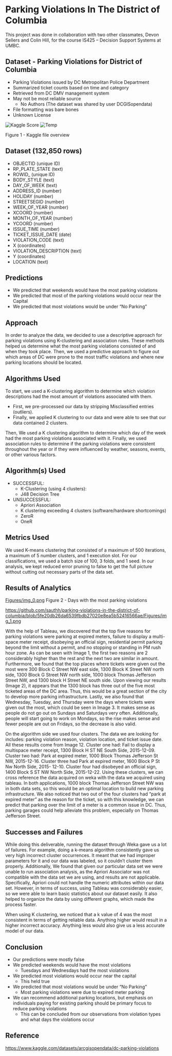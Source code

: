 # Parking Violations In The District of Columbia

This project was done in collaboration with two other classmates, Devon Sellers and Colin Hill, for the course IS425 – Decision Support Systems at UMBC.

## Dataset - Parking Violations for District of Columbia

* Parking Violations issued by DC Metropolitan Police Department
* Summarized ticket counts based on time and category
* Retrieved from DC DMV management system
* May not be most reliable source
  * No Authors (The dataset was shared by user DCGISopendata)
* File formatting was bare bones
* Unknown License

![Kaggle Score](https://github.com/sauthh/parking-violations-in-the-district-of-columbia/blob/5660a03183bf19a5f363f054f9f0211633d53147/Figures/figure1.png)
![Temp](https://github.com/sauthh/parking-violations-in-the-district-of-columbia/blob/5fe20db26da6539fbdb27020e8ea5b52416566ae/Figures/img_0.png)

Figure 1 - Kaggle file overview

## Dataset (132,850 rows)

* OBJECTID (unique ID)
* RP_PLATE_STATE (text)
* ROWID_ (unique ID)
* BODY_STYLE (text)
* DAY_OF_WEEK (text)
* ADDRESS_ID (number)
* HOLIDAY (number)
* STREETSEGID (number)
* WEEK_OF_YEAR (number)
* XCOORD (number)
* MONTH_OF_YEAR (number)
* YCOORD (number)
* ISSUE_TIME (number)
* TICKET_ISSUE_DATE (date)
* VIOLATION_CODE (text)
* X (coordinates)
* VIOLATION_DESCRIPTION (text)
* Y (coordinates)
* LOCATION (text)

## Predictions

* We predicted that weekends would have the most parking violations
* We predicted that most of the parking violations would occur near the Capital
* We predicted that most violations would be under “No Parking”

## Approach

In order to analyze the data, we decided to use a descriptive approach for parking violations using K-clustering and association rules. These methods helped us determine what the most parking violations consisted of and when they took place. Then, we used a predictive approach to figure out which areas of DC were prone to the most traffic violations and where new parking locations should be located.

## Algorithms Used
To start, we used a K-clustering algorithm to determine which violation descriptions had the most amount of violations associated with them.
* First, we pre-processed our data by stripping Misclassified entries (outliers).
* Finally, we applied K clustering to our data and were able to see that our data contained 2 clusters.

Then, We used a K clustering algorithm to determine which day of the week had the most parking violations associated with it. Finally, we used association rules to determine if the parking violations were consistent throughout the year or if they were influenced by weather, seasons, events, or other various factors.

## Algorithm(s) Used

* SUCCESSFUL:
  * K-Clustering (using 4 clusters):
  * J48 Decision Tree
* UNSUCCESSFUL:
  * Apriori Association
  * K clustering exceeding 4 clusters (software/hardware shortcomings)
  * ZeroR
  * OneR

## Metrics Used
We used K-means clustering that consisted of a maximum of 500 iterations, a maximum of 5 number clusters, and 1 execution slot. For our classifications, we used a batch size of 100, 3 folds, and 1 seed. In our analysis, we kept reduced error pruning to false to get the full picture without cutting out necessary parts of the data set.

## Results of Analytics

[Figures/img_0.png](https://github.com/sauthh/parking-violations-in-the-district-of-columbia/blob/5fe20db26da6539fbdb27020e8ea5b52416566ae/Figures/img_0.png)
Figure 2 - Days with the most parking violations

https://github.com/sauthh/parking-violations-in-the-district-of-columbia/blob/5fe20db26da6539fbdb27020e8ea5b52416566ae/Figures/img_1.png



With the help of Tableau, we discovered that the top five reasons for parking violations were parking at expired meters, failure to display a multi-space meter receipt, disobeying an official sign, residential permit parking beyond the limit without a permit, and no stopping or standing in PM rush hour zone. As can be seen with Image 1, the first two reasons are 2 considerably higher than the rest and the next two are similar in amount. Furthermore, we found that the top places where tickets were given out the most were 300 Block C Street NW east side, 1300 Block K Street NW north side, 1300 Block G Street NW north side, 1000 block Thomas Jefferson Street NW, and 1300 block H Street NE south side. Upon viewing our results (Image 2), it appears that the 1300 block has three out of the five most ticketed areas of the DC area. Thus, this would be a great section of the city to develop more parking infrastructure. Lastly, we also found that Wednesday, Tuesday, and Thursday were the days where tickets were given out the most, which could be seen in Image 3. It makes sense as people do not go out on Sundays and Saturdays very often. Additionally, people will start going to work on Mondays, so the rise makes sense and fewer people are out on Fridays, so the decrease is also valid.

On the algorithm side we used four clusters. The data we are looking for includes: parking violation reason, violation location, and ticket issue date. All these results come from Image 12. Cluster one had: Fail to display a multispace meter receipt, 1300 Block H ST NE South Side, 2015-12-09. Cluster two had: Park at expired meter, 1000 Block Thomas Jefferson St NW, 2015-12-16. Cluster three had Park at expired meter, 1600 Block P St Nw North Side, 2015- 12-10. Cluster four had disobeyed an official sign, 1400 Block S ST NW North Side, 2015-12-22. Using these clusters, we can cross reference the data acquired on weka with the data we acquired using tableau. In both applications, 1000 block Thomas Jefferson Street NW was in both data sets, so this would be an optimal location to build new parking infrastructure. We also noticed that two out of the four clusters had “park at expired meter” as the reason for the ticket, so with this knowledge, we can predict that parking over the limit of a meter is a common issue in DC. Thus, parking garages could help alleviate this problem, especially on Thomas Jefferson Street.

## Successes and Failures
While doing this deliverable, running the dataset through Weka gave us a lot of failures. For example, doing a k-means algorithm consistently gave us very high incorrect cluster occurrences. It meant that we had improper parameters for it and our data was labeled, so it couldn’t cluster them properly. Additionally, We found that given our particular data set we were unable to run association analysis, as the Apriori Associator was not compatible with the data set we are using, and results are not applicable. Specifically, Apriori could not handle the numeric attributes within our data set. However, in terms of success, using Tableau was considerably easier, so we were able to learn basic statistics about our dataset easily. It also helped to organize the data by using different graphs, which made the process faster.

When using K clustering, we noticed that a k value of 4 was the most consistent in terms
of getting reliable data. Anything higher would result in a higher incorrect accuracy. Anything
less would also give us a less accurate model of our data.

## Conclusion

* Our predictions were mostly false
* We predicted weekends would have the most violations
  * Tuesdays and Wednesdays had the most violations
* We predicted most violations would occur near the capital
  * This held true
* We predicted that most violations would be under “No Parking”
  * Most parking violations were due to expired meter parking
* We can recommend additional parking locations, but emphasis on individuals paying for existing parking should be primary focus to reduce parking violations
  * This can be concluded from our observations from violation types and what days the violations occur

## Reference

https://www.kaggle.com/datasets/arcgisopendata/dc-parking-violations
